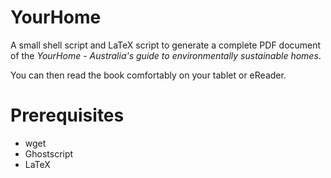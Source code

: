 # YourHome

A small shell script and LaTeX script to generate a complete PDF document of the *YourHome - Australia's guide to environmentally sustainable homes*.

You can then read the book comfortably on your tablet or eReader.

# Prerequisites

* wget
* Ghostscript
* LaTeX
